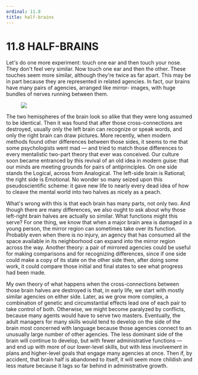 ```yaml
---
ordinal: 11.8
title: half-brains
---
```


# 11.8 HALF-BRAINS 

<p>Let's do one more experiment: touch one ear and then touch your nose. They don't feel very similar. Now touch one ear and then the other. These touches seem more similar, although they're twice as far apart. This may be in part because they are represented in related agencies. In fact, our brains have many pairs of agencies, arranged like mirror- images, with huge bundles of nerves running between them.</p>
<figure><img src="/images/ch11/11-3.png"></img></figure>
<p>The two hemispheres of the brain look so alike that they were long assumed to be identical. Then it was found that after those cross-connections are destroyed, usually only the left brain can recognize or speak words, and only the right brain can draw pictures. More recently, when modern methods found other differences between those sides, it seems to me that some psychologists went mad &mdash; and tried to match those differences to every mentalistic two-part theory that ever was conceived. Our culture soon became entranced by this revival of an old idea in modern guise: that our minds are meeting grounds for pairs of antiprinciples. On one side stands the Logical, across from Analogical. The left-side brain is Rational; the right side is Emotional. No wonder so many seized upon this pseudoscientific scheme: it gave new life to nearly every dead idea of how to cleave the mental world into two halves as nicely as a peach.</p>
<p>What's wrong with this is that each brain has many parts, not only two. And though there are many differences, we also ought to ask about why those left-right brain halves are actually so similar. What functions might this serve? For one thing, we know that when a major brain area is damaged in a young person, the mirror region can sometimes take over its function. Probably even when there is no injury, an agency that has consumed all the space available in its neighborhood can expand into the mirror region across the way. Another theory: a pair of mirrored agencies could be useful for making comparisons and for recognizing differences, since if one side could make a copy of its state on the other side then, after doing some work, it could compare those initial and final states to see what progress had been made.</p>
<p>My own theory of what happens when the cross-connections between those brain halves are destroyed is that, in early life, we start with mostly similar agencies on either side. Later, as we grow more complex, a combination of genetic and circumstantial effects lead one of each pair to take control of both. Otherwise, we might become paralyzed by conflicts, because many agents would have to serve two masters. Eventually, the adult managers for many skills would tend to develop on the side of the brain most concerned with language because those agencies connect to an unusually large number of other agencies. The less dominant side of the brain will continue to develop, but with fewer administrative functions &mdash; and end up with more of our lower-level skills, but with less involvement in plans and higher-level goals that engage many agencies at once. Then if, by accident, that brain half is abandoned to itself, it will seem more childish and less mature because it lags so far behind in administrative growth.</p>